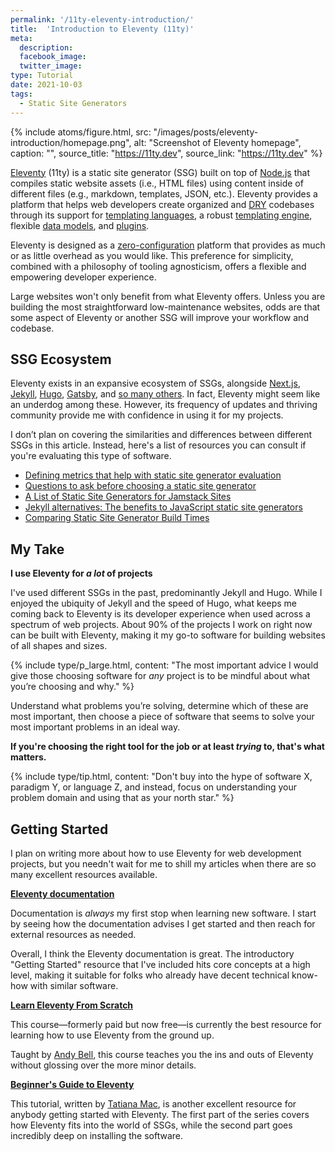 ```yaml
---
permalink: '/11ty-eleventy-introduction/'
title:  'Introduction to Eleventy (11ty)'
meta: 
  description: 
  facebook_image: 
  twitter_image: 
type: Tutorial
date: 2021-10-03
tags:
  - Static Site Generators
---
```


{% include atoms/figure.html, src: "/images/posts/eleventy-introduction/homepage.png", alt: "Screenshot of Eleventy homepage", caption: "", source_title: "https://11ty.dev", source_link: "https://11ty.dev" %}

[Eleventy](https://www.11ty.dev/) (11ty) is a static site generator (SSG) built on top of [Node.js](https://nodejs.org/en/) that compiles static website assets (i.e., HTML files) using content inside of different files (e.g., markdown, templates, JSON, etc.). Eleventy provides a platform that helps web developers create organized and [DRY](https://en.wikipedia.org/wiki/Don't_repeat_yourself) codebases through its support for [templating languages](https://www.11ty.dev/docs/languages/), a robust [templating engine](https://www.11ty.dev/docs/templates/), flexible [data models](https://www.11ty.dev/docs/data/), and [plugins](https://www.11ty.dev/docs/plugins/).  

Eleventy is designed as a [zero-configuration](https://www.11ty.dev/docs/glossary/#zero-config) platform that provides as much or as little overhead as you would like. This preference for simplicity, combined with a philosophy of tooling agnosticism, offers a flexible and empowering developer experience.

Large websites won't only benefit from what Eleventy offers. Unless you are building the most straightforward low-maintenance websites, odds are that some aspect of Eleventy or another SSG will improve your workflow and codebase.

## SSG Ecosystem

Eleventy exists in an expansive ecosystem of SSGs, alongside [Next.js](https://nextjs.org/), [Jekyll](https://jekyllrb.com/), [Hugo](https://gohugo.io/), [Gatsby](https://www.gatsbyjs.org/), and [so many others](https://jamstack.org/generators/). In fact, Eleventy might seem like an underdog among these. However, its frequency of updates and thriving community provide me with confidence in using it for my projects.  

I don’t plan on covering the similarities and differences between different SSGs in this article. Instead, here's a list of resources you can consult if you're evaluating this type of software.

- [Defining metrics that help with static site generator evaluation](/evaluating-static-site-generators)
- [Questions to ask before choosing a static site generator](https://www.ample.co/blog/questions-to-ask-before-choosing-a-static-site-generator)
- [A List of Static Site Generators for Jamstack Sites](https://jamstack.org/generators/)
- [Jekyll alternatives: The benefits to JavaScript static site generators](https://www.takeshape.io/articles/jekyll-alternatives-the-benefits-to-javascript-static-site-generators/)
- [Comparing Static Site Generator Build Times](https://css-tricks.com/comparing-static-site-generator-build-times/)

## My Take  

**I use Eleventy for _a lot_ of projects**  

I've used different SSGs in the past, predominantly Jekyll and Hugo. While I enjoyed the ubiquity of Jekyll and the speed of Hugo, what keeps me coming back to Eleventy is its developer experience when used across a spectrum of web projects. About 90% of the projects I work on right now can be built with Eleventy, making it my go-to software for building websites of all shapes and sizes.  

{% include type/p_large.html, content: "The most important advice I would give those choosing software for <em>any</em> project is to be mindful about what you’re choosing and why." %}

Understand what problems you’re solving, determine which of these are most important, then choose a piece of software that seems to solve your most important problems in an ideal way. 

**If you're choosing the right tool for the job or at least _trying_ to, that's what matters.**

{% include type/tip.html, content: "Don't buy into the hype of software X, paradigm Y, or language Z, and instead, focus on understanding your problem domain and using that as your north star." %}

## Getting Started

I plan on writing more about how to use Eleventy for web development projects, but you needn't wait for me to shill my articles when there are so many excellent resources available.

**[Eleventy documentation](https://www.11ty.dev/docs/getting-started/)**

Documentation is _always_ my first stop when learning new software. I start by seeing how the documentation advises I get started and then reach for external resources as needed.

Overall, I think the Eleventy documentation is great. The introductory "Getting Started" resource that I've included hits core concepts at a high level, making it suitable for folks who already have decent technical know-how with similar software. 

**[Learn Eleventy From Scratch](https://piccalil.li/course/learn-eleventy-from-scratch/)**

This course—formerly paid but now free—is currently the best resource for learning how to use Eleventy from the ground up.

Taught by [Andy Bell](https://twitter.com/piccalilli_), this course teaches you the ins and outs of Eleventy without glossing over the more minor details.

**[Beginner's Guide to Eleventy](https://www.tatianamac.com/posts/beginner-eleventy-tutorial-parti/)**

This tutorial, written by [Tatiana Mac](https://twitter.com/TatianaTMac), is another excellent resource for anybody getting started with Eleventy. The first part of the series covers how Eleventy fits into the world of SSGs, while the second part goes incredibly deep on installing the software.